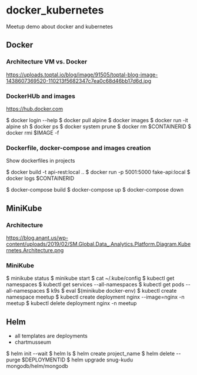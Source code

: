 # docker_kubernetes
Meetup demo about docker and kubernetes


## Docker

### Architecture VM vs. Docker

https://uploads.toptal.io/blog/image/91505/toptal-blog-image-1438607369520-110213f5682347c7ea0c68d46bb17d6d.jpg

### DockerHUb and images

https://hub.docker.com

$ docker login --help
$ docker pull alpine
$ docker images
$ docker run -it alpine sh
$ docker ps
$ docker system prune
$ docker rm $CONTAINERID
$ docker rmi $IMAGE -f

### Dockerfile, docker-compose and images creation  

Show dockerfiles in projects

$ docker build -t api-rest:local ..
$ docker run -p 5001:5000 fake-api:local
$ docker logs $CONTAINERID

$ docker-compose build
$ docker-compose up
$ docker-compose down


## MiniKube

### Architecture

https://blog.anant.us/wp-content/uploads/2019/02/SM.Global.Data_.Analytics.Platform.Diagram.Kubernetes.Architecture.png

### MiniKube

$ minikube status
$ minikube start
$ cat ~/.kube/config
$ kubectl get namespaces
$ kubectl get services --all-namespaces
$ kubectl get pods --all-namespaces
$ k9s
$ eval $(minikube docker-env)
$ kubectl create namespace meetup
$ kubectl create deployment nginx --image=nginx -n meetup
$ kubectl delete deployment nginx -n meetup


## Helm

- all templates are deployments
- chartmusseum

$ helm init --wait
$ helm ls
$ helm create project_name
$ helm delete --purge $DEPLOYMENTID
$ helm upgrade snug-kudu mongodb/helm/mongodb
